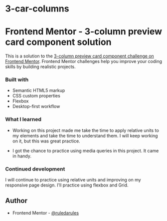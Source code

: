 # 3-car-columns

# Frontend Mentor - 3-column preview card component solution

This is a solution to the [3-column preview card component challenge on Frontend Mentor](https://www.frontendmentor.io/challenges/3column-preview-card-component-pH92eAR2-). Frontend Mentor challenges help you improve your coding skills by building realistic projects. 

### Built with

- Semantic HTML5 markup
- CSS custom properties
- Flexbox
- Desktop-first workflow

### What I learned

- Working on this project made me take the time to apply relative units to my elements and take the time to understand them. I will keep working on it, but this was great practice.

- I got the chance to practice using media queries in this project. It came in handy.

### Continued development

I will continue to practice using relative units and improving on my responsive page design. I'll practice using flexbox and Grid.

## Author

- Frontend Mentor - [@ruledarules](https://www.frontendmentor.io/profile/yourusername)
